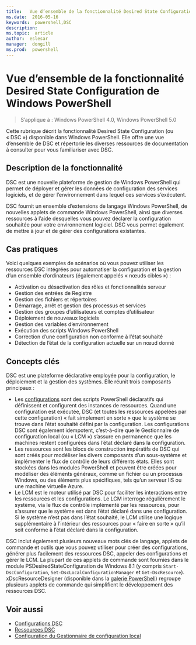 ```yaml
---
title:   Vue d’ensemble de la fonctionnalité Desired State Configuration de Windows PowerShell 
ms.date:  2016-05-16
keywords:  powershell,DSC
description:  
ms.topic:  article
author:  eslesar
manager:  dongill
ms.prod:  powershell
---
```


# Vue d’ensemble de la fonctionnalité Desired State Configuration de Windows PowerShell 

> S’applique à : Windows PowerShell 4.0, Windows PowerShell 5.0

Cette rubrique décrit la fonctionnalité Desired State Configuration (ou « DSC ») disponible dans Windows PowerShell. Elle offre une vue d’ensemble de DSC et répertorie les diverses ressources de documentation à consulter pour vous familiariser avec DSC.

## Description de la fonctionnalité
DSC est une nouvelle plateforme de gestion de Windows PowerShell qui permet de déployer et gérer les données de configuration des services logiciels, et de gérer l’environnement dans lequel ces services s’exécutent.

DSC fournit un ensemble d’extensions de langage Windows PowerShell, de nouvelles applets de commande Windows PowerShell, ainsi que diverses ressources à l’aide desquelles vous pouvez déclarer la configuration souhaitée pour votre environnement logiciel. DSC vous permet également de mettre à jour et de gérer des configurations existantes.

## Cas pratiques
Voici quelques exemples de scénarios où vous pouvez utiliser les ressources DSC intégrées pour automatiser la configuration et la gestion d’un ensemble d’ordinateurs (également appelés « nœuds cibles ») :

* Activation ou désactivation des rôles et fonctionnalités serveur
* Gestion des entrées de Registre
* Gestion des fichiers et répertoires
* Démarrage, arrêt et gestion des processus et services
* Gestion des groupes d’utilisateurs et comptes d’utilisateur
* Déploiement de nouveaux logiciels
* Gestion des variables d’environnement
* Exécution des scripts Windows PowerShell
* Correction d’une configuration non conforme à l’état souhaité
* Détection de l’état de la configuration actuelle sur un nœud donné

## Concepts clés
DSC est une plateforme déclarative employée pour la configuration, le déploiement et la gestion des systèmes. Elle réunit trois composants principaux :

* Les [configurations](configurations.md) sont des scripts PowerShell déclaratifs qui définissent et configurent des instances de ressources. Quand une configuration est exécutée, DSC (et toutes les ressources appelées par cette configuration) « fait simplement en sorte » que le système se trouve dans l’état souhaité défini par la configuration. Les configurations DSC sont également idempotent, c’est-à-dire que le Gestionnaire de configuration local (ou « LCM ») s’assure en permanence que les machines restent configurées dans l’état déclaré dans la configuration.
* Les ressources sont les blocs de construction impératifs de DSC qui sont créés pour modéliser les divers composants d’un sous-système et implémenter le flux de contrôle de leurs différents états. Elles sont stockées dans les modules PowerShell et peuvent être créées pour modéliser des éléments généraux, comme un fichier ou un processus Windows, ou des éléments plus spécifiques, tels qu’un serveur IIS ou une machine virtuelle Azure.
* Le LCM est le moteur utilisé par DSC pour faciliter les interactions entre les ressources et les configurations. Le LCM interroge régulièrement le système, via le flux de contrôle implémenté par les ressources, pour s’assurer que le système est dans l’état déclaré dans une configuration. Si le système n’est pas dans l’état souhaité, le LCM utilise une logique supplémentaire à l’intérieur des ressources pour « faire en sorte » qu’il soit conforme à l’état déclaré dans la configuration. 

DSC inclut également plusieurs nouveaux mots clés de langage, applets de commande et outils que vous pouvez utiliser pour créer des configurations, générer plus facilement des ressources DSC, appeler des configurations et gérer le LCM. La plupart de ces applets de commande sont fournies dans le module PSDesiredStateConfiguration de Windows 8.1 (y compris `Start-DscConfiguration`, `Set-DscLocalConfigurationManager` et `Get-DscResource`). xDscResourceDesigner (disponible dans la [galerie PowerShell](https://www.powershellgallery.com/packages/xDSCResourceDesigner/)) regroupe plusieurs applets de commande qui simplifient le développement des ressources DSC.

## Voir aussi
* [Configurations DSC](configurations.md)
* [Ressources DSC](resources.md)
* [Configuration du Gestionnaire de configuration local](metaConfig.md)



<!--HONumber=May16_HO3-->


